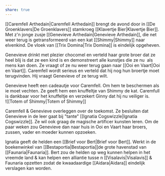 ```yaml
---
share: true
---
```

[[Caremfell Arthedain|Caremfell Arthedain]] brengt de avond door in [[De Groenklavers|De Groenklavers]] stamkroeg [[Klavertje Bier|Klavertje Bier]]. Met z'n jonge zusje [[Genevieve Arthedain|Genevieve Arthedain]], die net weer terug is getransformeerd van een kat [[Shimmy|Shimmy]] naar elvenkind. De vloek van [[Trix Domina|Trix Domina]] is eindelijk opgeheven. 

Genevieve drinkt met plezier chocomel en verteld haar grote broer dat ze heel blij is dat ze een kind is en demonstreert alle kunstjes die ze nu  als mens kan doen. Ze vraagt of ze nu weer terug gaan naar [[Ooi en Vaart|Ooi en Vaart]]. Caremfell wordt serieus en verteld dat hij nog hun broertje moet terugvinden. Hij vraagt Genevieve of ze terug wilt.
  
Genevieve heeft een cadeautje voor Caremfell. Om hem te beschermen als ie moet vechten. Ze geeft hem een knuffeltje van Shimmy de kat. Caremfull is dankbaar voor het knuffeltje en verzekert Ginny dat hij nu veiliger is.  
![[Totem of Shimmy|Totem of Shimmy]]

  
Caremfell & Genevieve overleggen over de toekomst. Ze besluiten dat Genevieve in de leer gaat bij "tante" [[Ignatia Cogswizzle|Ignatia Cogswizzle]]. Ze wil ook graag de magische artificer kunsten leren. Om de paar weken zou Genevieve dan naar huis in Ooi en Vaart haar broers, zussen, vader en moeder kunnen opzoeken.  
  
Ignatia geeft de helden een [[Brief voor Bert|Brief voor Bert]]. Werkt in de boekenwinkel van [[Bestaportia|Bestaportia]]de grote havenstad van [[Faunaria|Faunaria]]. Bert zou de helden op weg kunnen helpen in het vreemde land & kan helpen een alliantie tusse n [[Visalavis|Visalavis]] & Faunaria opzetten zodat de kwaadaardige [[Aidara|Aidara]] eindelijk verslagen kan worden.  